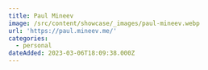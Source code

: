 ```yaml
---
title: Paul Mineev
image: /src/content/showcase/_images/paul-mineev.webp
url: 'https://paul.mineev.me/'
categories:
  - personal
dateAdded: 2023-03-06T18:09:38.000Z
---
```


